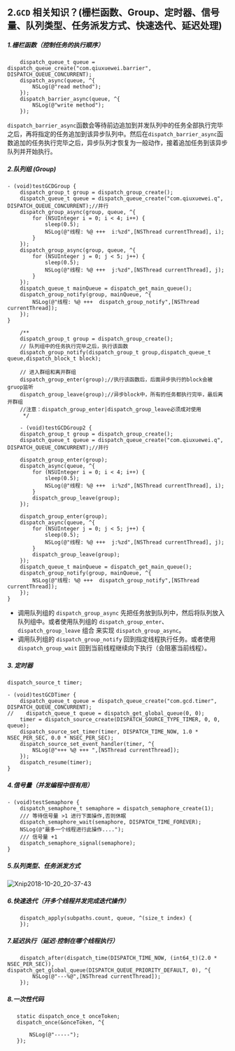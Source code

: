 ## 2.`GCD` 相关知识？(栅栏函数、Group、定时器、信号量、队列类型、任务派发方式、快速迭代、延迟处理)

##### 1.栅栏函数（控制任务的执行顺序）

```objc
    dispatch_queue_t queue = dispatch_queue_create("com.qiuxuewei.barrier", DISPATCH_QUEUE_CONCURRENT);
    dispatch_async(queue, ^{
        NSLog(@"read method");
    });
    dispatch_barrier_async(queue, ^{
        NSLog(@"write method");
    });
```

`dispatch_barrier_async`函数会等待前边追加到并发队列中的任务全部执行完毕之后，再将指定的任务追加到该异步队列中。然后在`dispatch_barrier_async`函数追加的任务执行完毕之后，异步队列才恢复为一般动作，接着追加任务到该异步队列并开始执行。


##### 2.队列组 (Group)


```objc
- (void)testGCDGroup {
    dispatch_group_t group = dispatch_group_create();
    dispatch_queue_t queue = dispatch_queue_create("com.qiuxuewei.q", DISPATCH_QUEUE_CONCURRENT);//并行
    dispatch_group_async(group, queue, ^{
        for (NSUInteger i = 0; i < 4; i++) {
            sleep(0.5);
            NSLog(@"线程: %@ +++  i:%zd",[NSThread currentThread], i);
        }
    });
    dispatch_group_async(group, queue, ^{
        for (NSUInteger j = 0; j < 5; j++) {
            sleep(0.5);
            NSLog(@"线程: %@ +++  j:%zd",[NSThread currentThread], j);
        }
    });
    dispatch_queue_t mainQueue = dispatch_get_main_queue();
    dispatch_group_notify(group, mainQueue, ^{
        NSLog(@"线程: %@ +++  dispatch_group_notify",[NSThread currentThread]);
    });
}
```


```objc
    /**
    dispatch_group_t group = dispatch_group_create();
    // 队列组中的任务执行完毕之后，执行该函数
    dispatch_group_notify(dispatch_group_t group,dispatch_queue_t queue,dispatch_block_t block);

    // 进入群组和离开群组
    dispatch_group_enter(group);//执行该函数后，后面异步执行的block会被gruop监听
    dispatch_group_leave(group);//异步block中，所有的任务都执行完毕，最后离开群组
    //注意：dispatch_group_enter|dispatch_group_leave必须成对使用
     */
    
    - (void)testGCDGroup2 {
    dispatch_group_t group = dispatch_group_create();
    dispatch_queue_t queue = dispatch_queue_create("com.qiuxuewei.q", DISPATCH_QUEUE_CONCURRENT);//并行

    dispatch_group_enter(group);
    dispatch_async(queue, ^{
        for (NSUInteger i = 0; i < 4; i++) {
            sleep(0.5);
            NSLog(@"线程: %@ +++  i:%zd",[NSThread currentThread], i);
        }
        dispatch_group_leave(group);
    });
    
    dispatch_group_enter(group);
    dispatch_async(queue, ^{
        for (NSUInteger j = 0; j < 5; j++) {
            sleep(0.5);
            NSLog(@"线程: %@ +++  j:%zd",[NSThread currentThread], j);
        }
        dispatch_group_leave(group);
    });
    dispatch_queue_t mainQueue = dispatch_get_main_queue();
    dispatch_group_notify(group, mainQueue, ^{
        NSLog(@"线程: %@ +++  dispatch_group_notify",[NSThread currentThread]);
    });
}
```

* 调用队列组的 `dispatch_group_async` 先把任务放到队列中，然后将队列放入队列组中。或者使用队列组的 `dispatch_group_enter`、`dispatch_group_leave` 组合 来实现
`dispatch_group_async`。
* 调用队列组的 `dispatch_group_notify` 回到指定线程执行任务。或者使用 `dispatch_group_wait` 回到当前线程继续向下执行（会阻塞当前线程）。

##### 3. 定时器

```objc
dispatch_source_t timer;

- (void)testGCDTimer {
    dispatch_queue_t queue = dispatch_queue_create("com.gcd.timer", DISPATCH_QUEUE_CONCURRENT);
//    dispatch_queue_t queue = dispatch_get_global_queue(0, 0);
    timer = dispatch_source_create(DISPATCH_SOURCE_TYPE_TIMER, 0, 0, queue);
    dispatch_source_set_timer(timer, DISPATCH_TIME_NOW, 1.0 * NSEC_PER_SEC, 0.0 * NSEC_PER_SEC);
    dispatch_source_set_event_handler(timer, ^{
        NSLog(@"+++ %@ +++ ",[NSThread currentThread]);
    });
    dispatch_resume(timer);
}
```

##### 4.信号量（并发编程中很有用）

```objc
- (void)testSemaphore {
    dispatch_semaphore_t semaphore = dispatch_semaphore_create(1);
    /// 等待信号量 >1 进行下面操作,否则休眠
    dispatch_semaphore_wait(semaphore, DISPATCH_TIME_FOREVER);
    NSLog(@"最多一个线程进行此操作....");
    /// 信号量 +1
    dispatch_semaphore_signal(semaphore);
}
```

##### 5.队列类型、任务派发方式

![Xnip2018-10-20_20-37-43](http://p95ytk0ix.bkt.clouddn.com/2018-10-20-Xnip2018-10-20_20-37-43.jpg)

##### 6.快速迭代（开多个线程并发完成迭代操作）

```objc
    dispatch_apply(subpaths.count, queue, ^(size_t index) {
    });
```

#####  7.延迟执行（延迟·控制在哪个线程执行）

```objc
    dispatch_after(dispatch_time(DISPATCH_TIME_NOW, (int64_t)(2.0 * NSEC_PER_SEC)), dispatch_get_global_queue(DISPATCH_QUEUE_PRIORITY_DEFAULT, 0), ^{
        NSLog(@"---%@",[NSThread currentThread]);
    });
```

#####  8.一次性代码

```objc
   static dispatch_once_t onceToken;
   dispatch_once(&onceToken, ^{

       NSLog(@"-----");
   });
```









